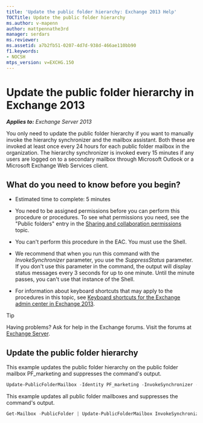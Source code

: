 ```yaml
---
title: 'Update the public folder hierarchy: Exchange 2013 Help'
TOCTitle: Update the public folder hierarchy
ms.author: v-mapenn
author: mattpennathe3rd
manager: serdars
ms.reviewer:
ms.assetid: a7b2fb51-0207-4d7d-938d-466ae110bb90
f1.keywords:
- NOCSH
mtps_version: v=EXCHG.150
---
```


# Update the public folder hierarchy in Exchange 2013

_**Applies to:** Exchange Server 2013_

You only need to update the public folder hierarchy if you want to manually invoke the hierarchy synchronizer and the mailbox assistant. Both these are invoked at least once every 24 hours for each public folder mailbox in the organization. The hierarchy synchronizer is invoked every 15 minutes if any users are logged on to a secondary mailbox through Microsoft Outlook or a Microsoft Exchange Web Services client.

## What do you need to know before you begin?

- Estimated time to complete: 5 minutes

- You need to be assigned permissions before you can perform this procedure or procedures. To see what permissions you need, see the "Public folders" entry in the [Sharing and collaboration permissions](https://technet.microsoft.com/library/b7fa4b7c-1266-45bd-a14b-f66be0459cc5.aspx) topic.

- You can't perform this procedure in the EAC. You must use the Shell.

- We recommend that when you run this command with the _InvokeSynchronizer_ parameter, you use the _SuppressStatus_ parameter. If you don't use this parameter in the command, the output will display status messages every 3 seconds for up to one minute. Until the minute passes, you can't use that instance of the Shell.

- For information about keyboard shortcuts that may apply to the procedures in this topic, see [Keyboard shortcuts for the Exchange admin center in Exchange 2013](keyboard-shortcuts-in-the-exchange-admin-center-2013-help.md).

> [!TIP]
> Having problems? Ask for help in the Exchange forums. Visit the forums at [Exchange Server](https://go.microsoft.com/fwlink/p/?linkId=60612).

## Update the public folder hierarchy

This example updates the public folder hierarchy on the public folder mailbox PF_marketing and suppresses the command's output.

```powershell
Update-PublicFolderMailbox -Identity PF_marketing -InvokeSynchronizer -SuppressStatus
```

This example updates all public folder mailboxes and suppresses the command's output.

```powershell
Get-Mailbox -PublicFolder | Update-PublicFolderMailbox InvokeSynchronizer -SuppressStatus
```
